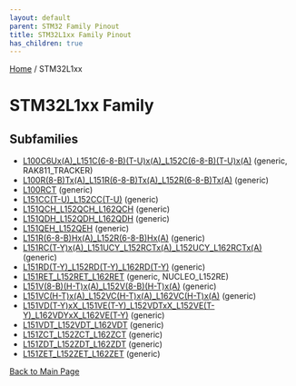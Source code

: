 ```yaml
---
layout: default
parent: STM32 Family Pinout
title: STM32L1xx Family Pinout
has_children: true
---
```


[Home](../index.md) / STM32L1xx

# STM32L1xx Family

## Subfamilies

- [L100C6Ux(A)_L151C(6-8-B)(T-U)x(A)_L152C(6-8-B)(T-U)x(A)](L100C6Ux(A)_L151C(6-8-B)(T-U)x(A)_L152C(6-8-B)(T-U)x(A)/pinout.md) (generic, RAK811_TRACKER)
- [L100R(8-B)Tx(A)_L151R(6-8-B)Tx(A)_L152R(6-8-B)Tx(A)](L100R(8-B)Tx(A)_L151R(6-8-B)Tx(A)_L152R(6-8-B)Tx(A)/pinout.md) (generic)
- [L100RCT](L100RCT/pinout.md) (generic)
- [L151CC(T-U)_L152CC(T-U)](L151CC(T-U)_L152CC(T-U)/pinout.md) (generic)
- [L151QCH_L152QCH_L162QCH](L151QCH_L152QCH_L162QCH/pinout.md) (generic)
- [L151QDH_L152QDH_L162QDH](L151QDH_L152QDH_L162QDH/pinout.md) (generic)
- [L151QEH_L152QEH](L151QEH_L152QEH/pinout.md) (generic)
- [L151R(6-8-B)Hx(A)_L152R(6-8-B)Hx(A)](L151R(6-8-B)Hx(A)_L152R(6-8-B)Hx(A)/pinout.md) (generic)
- [L151RC(T-Y)x(A)_L151UCY_L152RCTx(A)_L152UCY_L162RCTx(A)](L151RC(T-Y)x(A)_L151UCY_L152RCTx(A)_L152UCY_L162RCTx(A)/pinout.md) (generic)
- [L151RD(T-Y)_L152RD(T-Y)_L162RD(T-Y)](L151RD(T-Y)_L152RD(T-Y)_L162RD(T-Y)/pinout.md) (generic)
- [L151RET_L152RET_L162RET](L151RET_L152RET_L162RET/pinout.md) (generic, NUCLEO_L152RE)
- [L151V(8-B)(H-T)x(A)_L152V(8-B)(H-T)x(A)](L151V(8-B)(H-T)x(A)_L152V(8-B)(H-T)x(A)/pinout.md) (generic)
- [L151VC(H-T)x(A)_L152VC(H-T)x(A)_L162VC(H-T)x(A)](L151VC(H-T)x(A)_L152VC(H-T)x(A)_L162VC(H-T)x(A)/pinout.md) (generic)
- [L151VD(T-Y)xX_L151VE(T-Y)_L152VDTxX_L152VE(T-Y)_L162VDYxX_L162VE(T-Y)](L151VD(T-Y)xX_L151VE(T-Y)_L152VDTxX_L152VE(T-Y)_L162VDYxX_L162VE(T-Y)/pinout.md) (generic)
- [L151VDT_L152VDT_L162VDT](L151VDT_L152VDT_L162VDT/pinout.md) (generic)
- [L151ZCT_L152ZCT_L162ZCT](L151ZCT_L152ZCT_L162ZCT/pinout.md) (generic)
- [L151ZDT_L152ZDT_L162ZDT](L151ZDT_L152ZDT_L162ZDT/pinout.md) (generic)
- [L151ZET_L152ZET_L162ZET](L151ZET_L152ZET_L162ZET/pinout.md) (generic)


[Back to Main Page](../index.md)